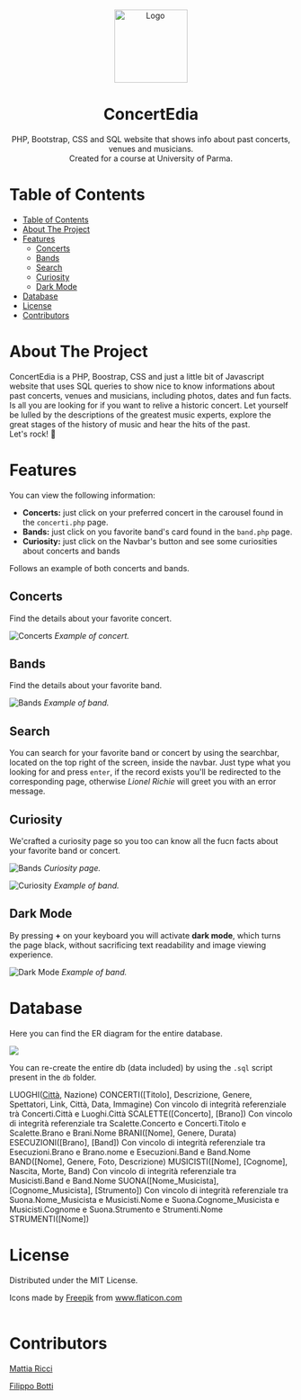 <!-- PROJECT LOGO -->
  <br />
    <p align="center">
    <img src=".\immagini\guitar.png" alt="Logo" width="130" height="130">
  </a>
  <h1 align="center">ConcertEdia</h1>
  <p align="center">
    PHP, Bootstrap, CSS and SQL website that shows info about past concerts, venues and musicians. <br />
    Created for a course at University of Parma.
  </p>
  
  <!-- TABLE OF CONTENTS -->
  # Table of Contents
  
  - [Table of Contents](#table-of-contents)
  - [About The Project](#about-the-project)
  - [Features](#features)
    - [Concerts](#concerts)
    - [Bands](#bands)
    - [Search](#search)
    - [Curiosity](#curiosity)
    - [Dark Mode](#dark-mode)
  - [Database](#database)
  - [License](#license)
  - [Contributors](#contributors)

# About The Project

ConcertEdia is a PHP, Boostrap, CSS and just a little bit of Javascript website that uses SQL queries to show nice to know informations about past concerts, venues and musicians, including photos, dates and fun facts.
Is all you are looking for if you want to relive a historic concert. Let yourself be lulled by the descriptions of the greatest music experts, explore the great stages of the history of music and hear the hits of the past. <br />
Let's rock! 🎸

# Features

You can view the following information:

- **Concerts:** just click on your preferred concert in the carousel found in the `concerti.php` page.
- **Bands:** just click on you favorite band's card found in the `band.php` page.
- **Curiosity:** just click on the Navbar's button and see some curiosities about concerts and bands

Follows an example of both concerts and bands.

## Concerts

Find the details about your favorite concert.

<p>
	<img src="immagini\esempi\band_esempio.png" alt="Concerts">
	<em>Example of concert.</em>
</p>

## Bands

Find the details about your favorite band.

<p>
	<img src="immagini\esempi\concerto_esempio.png" alt="Bands">
	<em>Example of band.</em>
</p>

## Search

You can search for your favorite band or concert by using the searchbar, located on the top right of the screen, inside the navbar.
Just type what you looking for and press `enter`, if the record exists you'll be redirected to the corresponding page, otherwise _Lionel Richie_ will greet you with an error message.

## Curiosity

We'crafted a curiosity page so you too can know all the fucn facts about your favorite band or concert.
<p>
	<img src="immagini\esempi\curiosità_esempio.png" alt="Bands">
	<em>Curiosity page.</em>
</p>

<p>
	<img src="immagini\esempi\curiosity_esempio.png" alt="Curiosity">
	<em>Example of band.</em>
</p>

## Dark Mode

By pressing **+** on your keyboard you will activate **dark mode**, which turns the page black, without sacrificing text readability and image viewing experience.

<p>
	<img src="immagini\esempi\dark_mode_esempio.png" alt="Dark Mode">
	<em>Example of band.</em>
</p>

# Database

Here you can find the ER diagram for the entire database.

<img src="./db/Concertedia.png"></img>

You can re-create the entire db (data included) by using the `.sql` script present in the `db` folder.

LUOGHI(<ins>Città</ins>, Nazione)
CONCERTI([Titolo], Descrizione, Genere, Spettatori, Link, Città, Data, Immagine)
Con vincolo di integrità referenziale trà Concerti.Città e Luoghi.Città
SCALETTE([Concerto], [Brano])
Con vincolo di integrità referenziale tra Scalette.Concerto e Concerti.Titolo e Scalette.Brano e Brani.Nome
BRANI([Nome], Genere, Durata)
ESECUZIONI([Brano], [Band])
Con vincolo di integrità referenziale tra Esecuzioni.Brano e Brano.nome e Esecuzioni.Band e Band.Nome
BAND([Nome], Genere, Foto, Descrizione)
MUSICISTI([Nome], [Cognome], Nascita, Morte, Band)
Con vincolo di integrità referenziale tra Musicisti.Band e Band.Nome
SUONA([Nome_Musicista], [Cognome_Musicista], [Strumento])
Con vincolo di integrità referenziale tra Suona.Nome_Musicista e Musicisti.Nome e Suona.Cognome_Musicista e Musicisti.Cognome e Suona.Strumento e Strumenti.Nome
STRUMENTI([Nome])

# License

Distributed under the MIT License.

<div>Icons made by <a href="https://www.flaticon.com/authors/freepik" title="Freepik">Freepik</a> from <a href="https://www.flaticon.com/" 
title="Flaticon"> www.flaticon.com</a></div><br>

# Contributors

[Mattia Ricci](https://github.com/tiaringhio)

[Filippo Botti](https://github.com/FilippoBotti)
